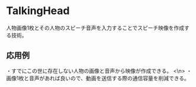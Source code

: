# TalkingHead
人物画像1枚とその人物のスピーチ音声を入力することでスピーチ映像を作成する技術。

## 応用例
・すでにこの世に存在しない人物の画像と音声から映像が作成できる。 <\n>
・画像1枚と音声があれば良いので、動画を送信する際の通信容量を削減できる。
